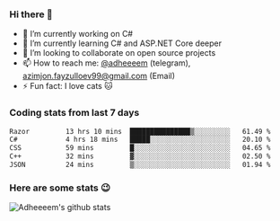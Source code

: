 ### Hi there 👋

<!--
**adheeeem/adheeeem** is a ✨ _special_ ✨ repository because its `README.md` (this file) appears on your GitHub profile.

Here are some ideas to get you started:
-->
- 🔭 I’m currently working on C#
- 🌱 I’m currently learning C# and ASP.NET Core deeper
- 👯 I’m looking to collaborate on open source projects
- 📫 How to reach me: [@adheeeem](https://t.me/adheeeem) (telegram), azimjon.fayzulloev99@gmail.com (Email)
- ⚡ Fun fact: I love cats :cat:


### Coding stats from last 7 days
<!--START_SECTION:waka-->

```txt
Razor         13 hrs 10 mins  ███████████████▒░░░░░░░░░   61.49 %
C#            4 hrs 18 mins   █████░░░░░░░░░░░░░░░░░░░░   20.10 %
CSS           59 mins         █░░░░░░░░░░░░░░░░░░░░░░░░   04.65 %
C++           32 mins         ▓░░░░░░░░░░░░░░░░░░░░░░░░   02.50 %
JSON          24 mins         ▒░░░░░░░░░░░░░░░░░░░░░░░░   01.94 %
```

<!--END_SECTION:waka-->

### Here are some stats :wink:
![Adheeeem's github stats](https://github-readme-stats.vercel.app/api?username=adheeeem&show_icons=true&theme=radical)

